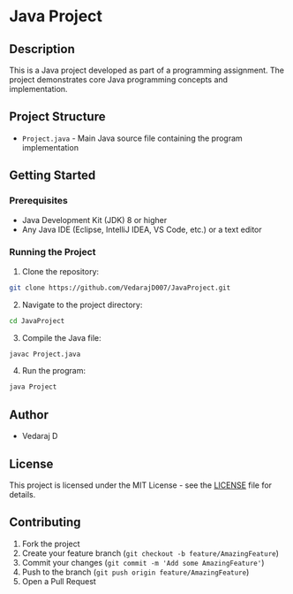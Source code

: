 # Java Project

## Description
This is a Java project developed as part of a programming assignment. The project demonstrates core Java programming concepts and implementation.

## Project Structure
- `Project.java` - Main Java source file containing the program implementation

## Getting Started

### Prerequisites
- Java Development Kit (JDK) 8 or higher
- Any Java IDE (Eclipse, IntelliJ IDEA, VS Code, etc.) or a text editor

### Running the Project
1. Clone the repository:
```bash
git clone https://github.com/VedarajD007/JavaProject.git
```

2. Navigate to the project directory:
```bash
cd JavaProject
```

3. Compile the Java file:
```bash
javac Project.java
```

4. Run the program:
```bash
java Project
```

## Author
- Vedaraj D

## License
This project is licensed under the MIT License - see the [LICENSE](LICENSE) file for details.

## Contributing
1. Fork the project
2. Create your feature branch (`git checkout -b feature/AmazingFeature`)
3. Commit your changes (`git commit -m 'Add some AmazingFeature'`)
4. Push to the branch (`git push origin feature/AmazingFeature`)
5. Open a Pull Request
